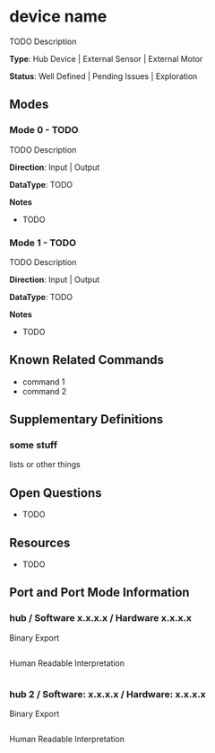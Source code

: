 # device name

TODO Description

**Type**: Hub Device | External Sensor | External Motor

**Status**: Well Defined | Pending Issues | Exploration

## Modes

### Mode 0 - TODO

TODO Description

**Direction**: Input | Output

**DataType**: TODO

**Notes**
- TODO

### Mode 1 - TODO

TODO Description

**Direction**: Input | Output

**DataType**: TODO

**Notes**
- TODO

## Known Related Commands

- command 1
- command 2

## Supplementary Definitions

### some stuff

lists or other things

## Open Questions

- TODO

## Resources

- TODO

## Port and Port Mode Information

### hub / Software x.x.x.x / Hardware x.x.x.x

Binary Export

````

````

Human Readable Interpretation

````

````

### hub 2 / Software: x.x.x.x / Hardware: x.x.x.x

Binary Export

````

````

Human Readable Interpretation

````

````